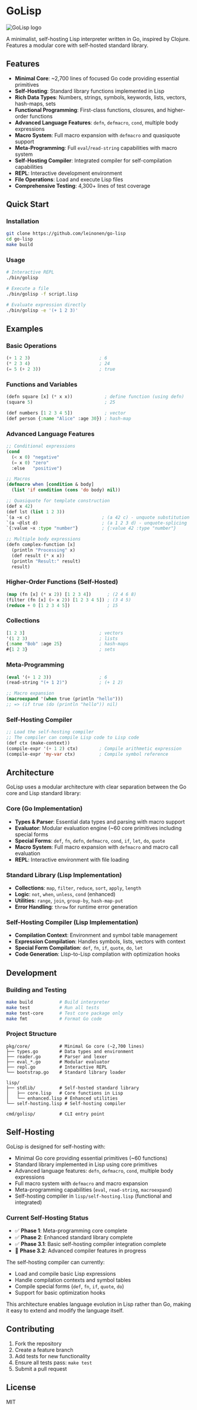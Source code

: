# GoLisp

![GoLisp logo](./docs/img/golisp-logo.png)

A minimalist, self-hosting Lisp interpreter written in Go, inspired by Clojure. Features a modular core with self-hosted standard library.

## Features

- **Minimal Core**: ~2,700 lines of focused Go code providing essential primitives
- **Self-Hosting**: Standard library functions implemented in Lisp
- **Rich Data Types**: Numbers, strings, symbols, keywords, lists, vectors, hash-maps, sets
- **Functional Programming**: First-class functions, closures, and higher-order functions
- **Advanced Language Features**: `defn`, `defmacro`, `cond`, multiple body expressions
- **Macro System**: Full macro expansion with `defmacro` and quasiquote support
- **Meta-Programming**: Full `eval`/`read-string` capabilities with macro system
- **Self-Hosting Compiler**: Integrated compiler for self-compilation capabilities
- **REPL**: Interactive development environment
- **File Operations**: Load and execute Lisp files
- **Comprehensive Testing**: 4,300+ lines of test coverage

## Quick Start

### Installation

```bash
git clone https://github.com/leinonen/go-lisp
cd go-lisp
make build
```

### Usage

```bash
# Interactive REPL
./bin/golisp

# Execute a file
./bin/golisp -f script.lisp

# Evaluate expression directly
./bin/golisp -e '(+ 1 2 3)'
```

## Examples

### Basic Operations
```lisp
(+ 1 2 3)                          ; 6
(* 2 3 4)                          ; 24
(= 5 (+ 2 3))                      ; true
```

### Functions and Variables
```lisp
(defn square [x] (* x x))            ; define function (using defn)
(square 5)                           ; 25

(def numbers [1 2 3 4 5])            ; vector
(def person {:name "Alice" :age 30}) ; hash-map
```

### Advanced Language Features
```lisp
;; Conditional expressions
(cond
  (< x 0) "negative"
  (= x 0) "zero"
  :else   "positive")

;; Macros
(defmacro when [condition & body]
  (list 'if condition (cons 'do body) nil))

;; Quasiquote for template construction
(def x 42)
(def lst (list 1 2 3))
`(a ~x c)                           ; (a 42 c) - unquote substitution
`(a ~@lst d)                        ; (a 1 2 3 d) - unquote-splicing
`{:value ~x :type "number"}         ; {:value 42 :type "number"}

;; Multiple body expressions
(defn complex-function [x]
  (println "Processing" x)
  (def result (* x x))
  (println "Result:" result)
  result)
```

### Higher-Order Functions (Self-Hosted)
```lisp
(map (fn [x] (* x 2)) [1 2 3 4])      ; (2 4 6 8)
(filter (fn [x] (> x 2)) [1 2 3 4 5]) ; (3 4 5)
(reduce + 0 [1 2 3 4 5])              ; 15
```

### Collections
```lisp
[1 2 3]                            ; vectors
'(1 2 3)                           ; lists  
{:name "Bob" :age 25}              ; hash-maps
#{1 2 3}                           ; sets
```

### Meta-Programming
```lisp
(eval '(+ 1 2 3))                  ; 6
(read-string "(+ 1 2)")            ; (+ 1 2)

;; Macro expansion
(macroexpand '(when true (println "hello")))
;; => (if true (do (println "hello")) nil)
```

### Self-Hosting Compiler
```lisp
;; Load the self-hosting compiler
;; The compiler can compile Lisp code to Lisp code
(def ctx (make-context))
(compile-expr '(+ 1 2) ctx)        ; Compile arithmetic expression
(compile-expr 'my-var ctx)         ; Compile symbol reference
```

## Architecture

GoLisp uses a modular architecture with clear separation between the Go core and Lisp standard library:

### Core (Go Implementation)
- **Types & Parser**: Essential data types and parsing with macro support
- **Evaluator**: Modular evaluation engine (~60 core primitives including special forms
- **Special Forms**: `def`, `fn`, `defn`, `defmacro`, `cond`, `if`, `let`, `do`, `quote`
- **Macro System**: Full macro expansion with `defmacro` and macro call evaluation
- **REPL**: Interactive environment with file loading

### Standard Library (Lisp Implementation)
- **Collections**: `map`, `filter`, `reduce`, `sort`, `apply`, `length`
- **Logic**: `not`, `when`, `unless`, `cond` (enhanced)
- **Utilities**: `range`, `join`, `group-by`, `hash-map-put`
- **Error Handling**: `throw` for runtime error generation

### Self-Hosting Compiler (Lisp Implementation)
- **Compilation Context**: Environment and symbol table management
- **Expression Compilation**: Handles symbols, lists, vectors with context
- **Special Form Compilation**: `def`, `fn`, `if`, `quote`, `do`, `let`
- **Code Generation**: Lisp-to-Lisp compilation with optimization hooks

## Development

### Building and Testing
```bash
make build          # Build interpreter
make test           # Run all tests
make test-core      # Test core package only
make fmt            # Format Go code
```

### Project Structure
```
pkg/core/           # Minimal Go core (~2,700 lines)
├── types.go        # Data types and environment
├── reader.go       # Parser and lexer
├── eval_*.go       # Modular evaluator
├── repl.go         # Interactive REPL
└── bootstrap.go    # Standard library loader

lisp/
├── stdlib/         # Self-hosted standard library
│   ├── core.lisp   # Core functions in Lisp
│   └── enhanced.lisp # Enhanced utilities
└── self-hosting.lisp # Self-hosting compiler

cmd/golisp/         # CLI entry point
```

## Self-Hosting

GoLisp is designed for self-hosting with:
- Minimal Go core providing essential primitives (~60 functions)
- Standard library implemented in Lisp using core primitives
- Advanced language features: `defn`, `defmacro`, `cond`, multiple body expressions
- Full macro system with `defmacro` and macro expansion
- Meta-programming capabilities (`eval`, `read-string`, `macroexpand`)
- Self-hosting compiler in `lisp/self-hosting.lisp` (functional and integrated)

### Current Self-Hosting Status
- ✅ **Phase 1**: Meta-programming core complete
- ✅ **Phase 2**: Enhanced standard library complete  
- ✅ **Phase 3.1**: Basic self-hosting compiler integration complete
- 🚧 **Phase 3.2**: Advanced compiler features in progress

The self-hosting compiler can currently:
- Load and compile basic Lisp expressions
- Handle compilation contexts and symbol tables
- Compile special forms (`def`, `fn`, `if`, `quote`, `do`)
- Support for basic optimization hooks

This architecture enables language evolution in Lisp rather than Go, making it easy to extend and modify the language itself.

## Contributing

1. Fork the repository
2. Create a feature branch
3. Add tests for new functionality
4. Ensure all tests pass: `make test`
5. Submit a pull request

## License

MIT
